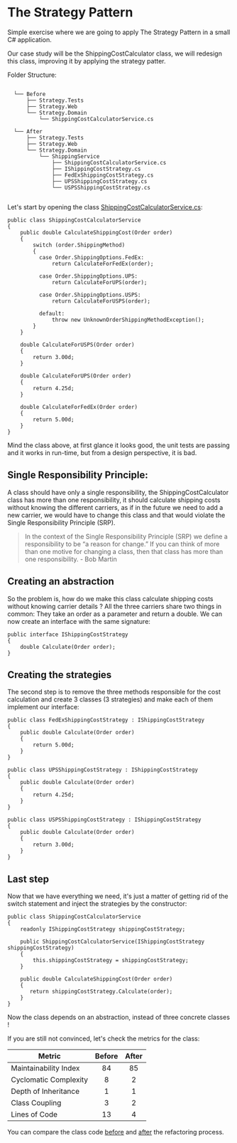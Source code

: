 # The Strategy Pattern 

Simple exercise where we are going to apply The Strategy Pattern in a small C# application. 

Our case study will be the ShippingCostCalculator class, we will redesign this class, improving it by applying the strategy patter. 

Folder Structure:

```
  
  └── Before
      ├── Strategy.Tests
      ├── Strategy.Web
      └── Strategy.Domain
          └── ShippingCostCalculatorService.cs 
      
  └── After
      ├── Strategy.Tests
      ├── Strategy.Web
      └── Strategy.Domain
          └── ShippingService
              ├── ShippingCostCalculatorService.cs
              ├── IShippingCostStrategy.cs
              ├── FedExShippingCostStrategy.cs
              ├── UPSShippingCostStrategy.cs
              └── USPSShippingCostStrategy.cs
              
``` 

Let's start by opening the class [ShippingCostCalculatorService.cs](https://github.com/FernandoVezzali/pattern-strategy/blob/master/Before/Strategy.Domain/ShippingCostCalculatorService.cs):

    public class ShippingCostCalculatorService
    {
        public double CalculateShippingCost(Order order)
        {
            switch (order.ShippingMethod)
            {
              case Order.ShippingOptions.FedEx:
                  return CalculateForFedEx(order);
    
              case Order.ShippingOptions.UPS:
                  return CalculateForUPS(order);
    
              case Order.ShippingOptions.USPS:
                  return CalculateForUSPS(order);
    
              default:
                  throw new UnknownOrderShippingMethodException();
            }
        }
        
        double CalculateForUSPS(Order order)
        {
            return 3.00d;
        }

        double CalculateForUPS(Order order)
        {
            return 4.25d;
        }

        double CalculateForFedEx(Order order)
        {
            return 5.00d;
        }        
    }  

Mind the class above, at first glance it looks good, the unit tests are passing and it works in run-time, but from a design perspective, it is bad. 

## Single Responsibility Principle:

A class should have only a single responsibility, the ShippingCostCalculator class has more than one responsibility, it should calculate shipping costs without knowing the different carriers, as if in the future we need to add a new carrier, we would have to change this class and that would violate the Single Responsibility Principle (SRP).

> In the context of the Single Responsibility Principle (SRP) we define a responsibility to be “a reason for change.” If you can think of more than one motive for changing a class, then that class has more than one responsibility. - Bob Martin

## Creating an abstraction

So the problem is, how do we make this class calculate shipping costs without knowing carrier details ? All the three carriers share two things in common: They take an order as a parameter and return a double. We can now create an interface with the same signature:

    public interface IShippingCostStrategy
    {
        double Calculate(Order order);
    }
    
## Creating the strategies
	
The second step is to remove the three methods responsible for the cost calculation and create 3 classes (3 strategies) and make each of them implement our interface: 

    public class FedExShippingCostStrategy : IShippingCostStrategy
    {
        public double Calculate(Order order)
        {
            return 5.00d;
        }
    }
    
    public class UPSShippingCostStrategy : IShippingCostStrategy
    {
        public double Calculate(Order order)
        {
            return 4.25d;
        }
    }
    
    public class USPSShippingCostStrategy : IShippingCostStrategy
    {
        public double Calculate(Order order)
        {
            return 3.00d;
        }
    }

## Last step

 Now that we have everything we need, it's just a matter of getting rid of the switch statement and inject the strategies by the constructor:

    public class ShippingCostCalculatorService
    {
        readonly IShippingCostStrategy shippingCostStrategy;

        public ShippingCostCalculatorService(IShippingCostStrategy shippingCostStrategy)
        {
            this.shippingCostStrategy = shippingCostStrategy;
        }

        public double CalculateShippingCost(Order order)
        {
           return shippingCostStrategy.Calculate(order);
        }
    }

Now the class depends on an abstraction, instead of three concrete classes ! 

If you are still not convinced, let's check the metrics for the class:

| Metric                         | Before     | After     | 
| ------------------------------ |:----------:|:----------:
| Maintainability Index          | 84         | 85        |
| Cyclomatic Complexity          | 8          | 2         |
| Depth of Inheritance           | 1          | 1         |
| Class Coupling                 | 3          | 2         |
| Lines of Code                  | 13         | 4         |

You can compare the class code [before](https://github.com/FernandoVezzali/pattern-strategy/blob/master/Before/Strategy.Domain/ShippingCostCalculatorService.cs) and [after](https://github.com/FernandoVezzali/pattern-strategy/blob/master/After/Strategy.Domain/ShippingService/ShippingCostCalculatorService.cs) the refactoring process.
